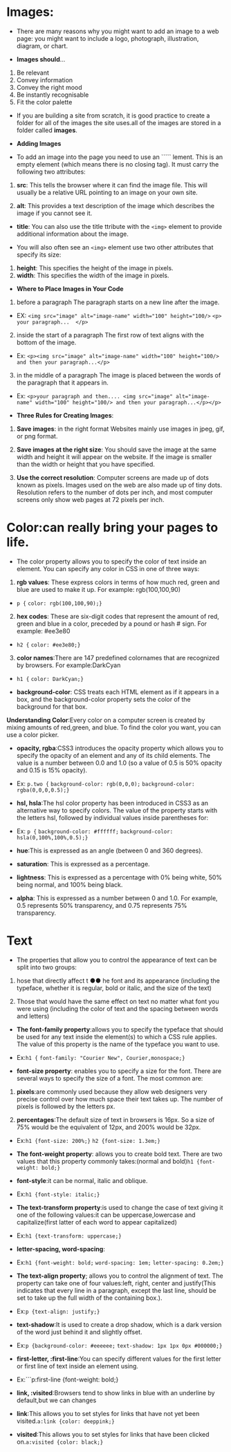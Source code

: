 
# Images:

- There are many reasons why you might want to add an image to a web page: you might want to include a logo, photograph, illustration, diagram, or chart.

- **Images should**...
1. Be relevant
2. Convey information
3. Convey the right mood
4. Be instantly recognisable
5. Fit the color palette

- If you are building a site from scratch, it is good practice to create a folder for all of the images the site uses.all of the images are stored in a folder called **images**.

- **Adding Images**

- To add an image into the page you need to use an ```<img>`` lement. This is an empty element (which means there is no closing tag). It must carry the following two attributes:

1. **src**: This tells the browser where it can find the image file. This will usually be a relative URL pointing to an image on your own site.

2. **alt**: This provides a text description of the image which describes the image if you cannot see it.

- **title**:  You can also use the title ttribute with the ```<img>``` element to provide additional information about the image.

- You will also often see an ```<img>``` element use two other attributes that specify its size:

1. **height**: This specifies the height of the image in pixels.
2. **width**: This specifies the width of the image in pixels.

- **Where to Place Images in Your Code**

1. before a paragraph The paragraph starts on a new line after the image.

- EX: ```<img src="image" alt="image-name" width="100" height="100/>```
```<p> your paragraph...  </p>```

2. inside the start of a paragraph The first row of text aligns with the bottom of the image.

- Ex: ```<p><img src="image" alt="image-name" width="100" height="100/> and then your paragraph...</p>```

3. in the middle of a paragraph The image is placed between the words of the paragraph that it appears in.

- Ex: ```<p>your paragraph and then.... <img src="image" alt="image-name" width="100" height="100/> and then your paragraph...</p></p>```

- **Three Rules for Creating Images**:

1. **Save images**: in the right format Websites mainly use images in jpeg, gif, or png format.

2. **Save images at the right size**: You should save the image at the same width and height it will appear on the website. If the image is smaller than the width or height that you have specified.

3. **Use the correct resolution**: Computer screens are made up of dots known as pixels. Images used on the web are also made up of tiny dots. Resolution refers to the number of dots per inch, and most computer screens only show web pages at 72 pixels per inch.

# Color:can really bring your pages to life.

- The color property allows you to specify the color of text inside an element. You can specify any color in CSS in one of three ways:

1. **rgb values**: These express colors in terms of how much red, green and blue are used to make it up. For example: rgb(100,100,90)
- ```p {```
```color: rgb(100,100,90);}```

2. **hex codes**: These are six-digit codes that represent the amount of red, green and blue in a color, preceded by a pound or hash # sign. For example: #ee3e80
- ```h2 {```
```color: #ee3e80;}``` 

3. **color names**:There are 147 predefined colornames that are recognized by browsers. For example:DarkCyan
- ```h1 {```
```color: DarkCyan;}```

- **background-color**: CSS treats each HTML element as if it appears in a box, and the background-color property sets the color of the background for that box.

**Understanding Color**:Every color on a computer screen is created by mixing amounts of red,green, and blue. To find the color you want, you can use a color picker.

- **opacity, rgba**:CSS3 introduces the opacity property which allows you to specify the opacity of an element and any of its child elements. The value is a number between 0.0 and 1.0 (so a value of 0.5 is 50% opacity and 0.15 is 15% opacity).

- Ex: ```p.two {```
```background-color: rgb(0,0,0);```
```background-color: rgba(0,0,0,0.5);}```

- **hsl, hsla**:The hsl color property has been introduced in CSS3 as an alternative way to specify colors. The value of the property starts with the letters hsl, followed by individual values inside parentheses for:

- Ex: ```p {```
```background-color: #ffffff;```
```background-color: hsla(0,100%,100%,0.5);}```
- **hue**:This is expressed as an angle (between 0 and 360 degrees).

- **saturation**: This is expressed as a percentage.

- **lightness**: This is expressed as a percentage with 0% being white, 50% being normal, and 100% being black.

- **alpha**: This is expressed as a number between 0 and 1.0. For example, 0.5 represents 50% transparency, and 0.75 represents 75% transparency.

# Text

- The properties that allow you to control the appearance of text can be split into two groups:

1. hose that directly affect t ●● he font and its appearance (including the typeface, whether it is regular, bold or italic, and the size of the text)

2. Those that would have the same effect on text no matter what font you were using (including the color of text and the spacing between words and letters)

- **The font-family property**:allows you to specify the typeface that should be used for any text inside the element(s) to which a CSS rule applies. The value of this property is the name of the typeface you want to use.

- Ex:```h1 {```
```font-family: "Courier New", Courier,monospace;}```

- **font-size property**: enables you to specify a size for the font. There are several ways to specify the size of a font. The most common are:
1. **pixels**:are commonly used because they allow web designers very precise control over how much space their text takes up. The number of pixels is followed by the letters px.

2. **percentages**:The default size of text in browsers is 16px. So a size of 75% would be the equivalent of 12px, and 200% would be 32px.

- Ex:```h1 {font-size: 200%;}```
```h2 {font-size: 1.3em;}```

- **The font-weight property**: allows you to create bold text. There are two values that this property commonly takes:(normal and bold)```h1 {font-weight: bold;}```

- **font-style**:it can be normal, italic and oblique.
- Ex:```h1 {font-style: italic;}```

- **The text-transform property**:is used to change the case of text giving it one of the following values:it can be uppercase,lowercase and capitalize(first latter of each word to appear capitalized)
- Ex:```h1 {text-transform: uppercase;}```

- **letter-spacing, word-spacing**:
- Ex:```h1 {font-weight: bold;```
```word-spacing: 1em;```
```letter-spacing: 0.2em;}```

- **The text-align property**; allows you to control the alignment of text. The property can take one of four values:left, right, center and justify(This indicates that every line in a paragraph, except the last line, should be set to take up the full width of the containing box.).

- Ex:```p {text-align: justify;}```

- **text-shadow**:It is used to create a drop shadow, which is a dark version of the word just behind it and slightly offset.
- Ex:```p {background-color: #eeeeee;```
```text-shadow: 1px 1px 0px #000000;}```

- **first-letter, :first-line**:You can specify different values for the first letter or first line of text inside an element using.

- Ex:```p:first-line {font-weight: bold;}

- **link, :visited**:Browsers tend to show links in blue with an underline by default,but we can changes

- **link**:This allows you to set styles for links that have not yet been visited.```a:link {color: deeppink;}```

- **visited**:This allows you to set styles for links that have been clicked on.```a:visited {color: black;}```
